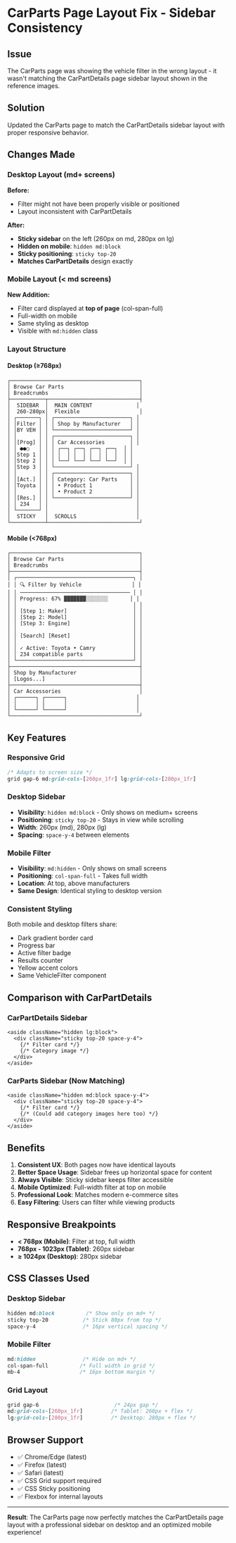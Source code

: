 # CarParts Page Layout Fix - Sidebar Consistency

## Issue
The CarParts page was showing the vehicle filter in the wrong layout - it wasn't matching the CarPartDetails page sidebar layout shown in the reference images.

## Solution
Updated the CarParts page to match the CarPartDetails sidebar layout with proper responsive behavior.

## Changes Made

### Desktop Layout (md+ screens)
**Before:**
- Filter might not have been properly visible or positioned
- Layout inconsistent with CarPartDetails

**After:**
- **Sticky sidebar** on the left (260px on md, 280px on lg)
- **Hidden on mobile**: `hidden md:block`
- **Sticky positioning**: `sticky top-20`
- **Matches CarPartDetails** design exactly

### Mobile Layout (< md screens)
**New Addition:**
- Filter card displayed at **top of page** (col-span-full)
- Full-width on mobile
- Same styling as desktop
- Visible with `md:hidden` class

### Layout Structure

#### Desktop (≥768px)
```
┌─────────────────────────────────────────┐
│ Browse Car Parts                        │
│ Breadcrumbs                             │
├───────────┬─────────────────────────────┤
│  SIDEBAR  │  MAIN CONTENT              │
│  260-280px│  Flexible                   │
│ ┌───────┐ │ ┌────────────────────────┐ │
│ │Filter │ │ │ Shop by Manufacturer   │ │
│ │BY VEH │ │ └────────────────────────┘ │
│ │       │ │ ┌────────────────────────┐ │
│ │[Prog] │ │ │ Car Accessories        │ │
│ │ ●●○   │ │ │ ┌──┐ ┌──┐ ┌──┐ ┌──┐  │ │
│ │Step 1 │ │ │ │  │ │  │ │  │ │  │  │ │
│ │Step 2 │ │ │ └──┘ └──┘ └──┘ └──┘  │ │
│ │Step 3 │ │ └────────────────────────┘ │
│ │       │ │ ┌────────────────────────┐ │
│ │[Act.] │ │ │ Category: Car Parts    │ │
│ │Toyota │ │ │ • Product 1            │ │
│ │       │ │ │ • Product 2            │ │
│ │[Res.] │ │ └────────────────────────┘ │
│ │ 234   │ │                            │
│ └───────┘ │                            │
│  STICKY   │  SCROLLS                   │
└───────────┴─────────────────────────────┘
```

#### Mobile (<768px)
```
┌─────────────────────────────────────────┐
│ Browse Car Parts                        │
│ Breadcrumbs                             │
├─────────────────────────────────────────┤
│ ┌─────────────────────────────────────┐ │
│ │ 🔍 Filter by Vehicle                │ │
│ │ ─────────────────────────────────── │ │
│ │ Progress: 67% ▓▓▓▓▓▓▓░░░░░░░       │ │
│ │                                     │ │
│ │ [Step 1: Maker]                     │ │
│ │ [Step 2: Model]                     │ │
│ │ [Step 3: Engine]                    │ │
│ │                                     │ │
│ │ [Search] [Reset]                    │ │
│ │                                     │ │
│ │ ✓ Active: Toyota • Camry            │ │
│ │ 234 compatible parts                │ │
│ └─────────────────────────────────────┘ │
├─────────────────────────────────────────┤
│ Shop by Manufacturer                    │
│ [Logos...]                              │
├─────────────────────────────────────────┤
│ Car Accessories                         │
│ ┌──────┐ ┌──────┐                      │
│ │      │ │      │                      │
│ └──────┘ └──────┘                      │
└─────────────────────────────────────────┘
```

## Key Features

### Responsive Grid
```css
/* Adapts to screen size */
grid gap-6 md:grid-cols-[260px_1fr] lg:grid-cols-[280px_1fr]
```

### Desktop Sidebar
- **Visibility**: `hidden md:block` - Only shows on medium+ screens
- **Positioning**: `sticky top-20` - Stays in view while scrolling
- **Width**: 260px (md), 280px (lg)
- **Spacing**: `space-y-4` between elements

### Mobile Filter
- **Visibility**: `md:hidden` - Only shows on small screens
- **Positioning**: `col-span-full` - Takes full width
- **Location**: At top, above manufacturers
- **Same Design**: Identical styling to desktop version

### Consistent Styling
Both mobile and desktop filters share:
- Dark gradient border card
- Progress bar
- Active filter badge
- Results counter
- Yellow accent colors
- Same VehicleFilter component

## Comparison with CarPartDetails

### CarPartDetails Sidebar
```tsx
<aside className="hidden lg:block">
  <div className="sticky top-20 space-y-4">
    {/* Filter card */}
    {/* Category image */}
  </div>
</aside>
```

### CarParts Sidebar (Now Matching)
```tsx
<aside className="hidden md:block space-y-4">
  <div className="sticky top-20 space-y-4">
    {/* Filter card */}
    {/* (Could add category images here too) */}
  </div>
</aside>
```

## Benefits

1. **Consistent UX**: Both pages now have identical layouts
2. **Better Space Usage**: Sidebar frees up horizontal space for content
3. **Always Visible**: Sticky sidebar keeps filter accessible
4. **Mobile Optimized**: Full-width filter at top on mobile
5. **Professional Look**: Matches modern e-commerce sites
6. **Easy Filtering**: Users can filter while viewing products

## Responsive Breakpoints

- **< 768px (Mobile)**: Filter at top, full width
- **768px - 1023px (Tablet)**: 260px sidebar
- **≥ 1024px (Desktop)**: 280px sidebar

## CSS Classes Used

### Desktop Sidebar
```css
hidden md:block          /* Show only on md+ */
sticky top-20           /* Stick 80px from top */
space-y-4               /* 16px vertical spacing */
```

### Mobile Filter
```css
md:hidden               /* Hide on md+ */
col-span-full          /* Full width in grid */
mb-4                   /* 16px bottom margin */
```

### Grid Layout
```css
grid gap-6                        /* 24px gap */
md:grid-cols-[260px_1fr]         /* Tablet: 260px + flex */
lg:grid-cols-[280px_1fr]         /* Desktop: 280px + flex */
```

## Browser Support

- ✅ Chrome/Edge (latest)
- ✅ Firefox (latest)
- ✅ Safari (latest)
- ✅ CSS Grid support required
- ✅ CSS Sticky positioning
- ✅ Flexbox for internal layouts

---

**Result**: The CarParts page now perfectly matches the CarPartDetails page layout with a professional sidebar on desktop and an optimized mobile experience!
